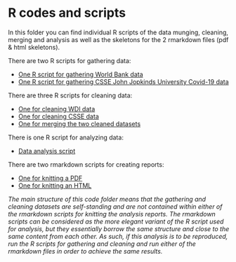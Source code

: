 # R codes and scripts
In this folder you can find individual R scripts of the data munging, cleaning, merging and analysis as well as the skeletons for the 2 rmarkdown files (pdf & html skeletons).

There are two R scripts for gathering data:

* [One R script for gathering World Bank data](https://github.com/cosmin-ticu/homework_codesANDmore_Coding1_MScBA/blob/master/Task2_Cosmin-Covid-Assignment/codes/getWDI_data.R)
* [One R script for gathering CSSE John Jopkinds University Covid-19 data](https://github.com/cosmin-ticu/homework_codesANDmore_Coding1_MScBA/blob/master/Task2_Cosmin-Covid-Assignment/codes/getCSSE_data.R)

There are three R scripts for cleaning data:

* [One for cleaning WDI data](https://github.com/cosmin-ticu/homework_codesANDmore_Coding1_MScBA/blob/master/Task2_Cosmin-Covid-Assignment/codes/cleanWDI_data.R)
* [One for cleaning CSSE data](https://github.com/cosmin-ticu/homework_codesANDmore_Coding1_MScBA/blob/master/Task2_Cosmin-Covid-Assignment/codes/cleanCSSE_data.R)
* [One for merging the two cleaned datasets](https://github.com/cosmin-ticu/homework_codesANDmore_Coding1_MScBA/blob/master/Task2_Cosmin-Covid-Assignment/codes/merge%26clean_data.R)

There is one R script for analyzing data:

* [Data analysis script](https://github.com/cosmin-ticu/homework_codesANDmore_Coding1_MScBA/blob/master/Task2_Cosmin-Covid-Assignment/codes/analyzeCOVID_data.R)

There are two rmarkdown scripts for creating reports:

* [One for knitting a PDF](https://github.com/cosmin-ticu/homework_codesANDmore_Coding1_MScBA/blob/master/Task2_Cosmin-Covid-Assignment/codes/cosmin_covid_analysis_report_pdf.Rmd)
* [One for knitting an HTML](https://github.com/cosmin-ticu/homework_codesANDmore_Coding1_MScBA/blob/master/Task2_Cosmin-Covid-Assignment/codes/cosmin_covid_analysis_report.Rmd)

*The main structure of this code folder means that the gathering and cleaning datasets are self-standing and are not contained within either of the rmarkdown scripts for knitting the analysis reports. The rmarkdown scripts can be considered as the more elegant variant of the R script used for analysis, but they essentially borrow the same structure and close to the same content from each other. As such, if this analysis is to be reproduced, run the R scripts for gathering and cleaning and run either of the rmarkdown files in order to achieve the same results.*
